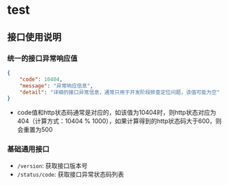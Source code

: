 # test



## 接口使用说明

### 统一的接口异常响应值

```json
{
    "code": 10404,
    "message": "异常响应信息",
    "detail": "详细的接口异常信息，通常只用于开发阶段排查定位问题，该值可能为空"
}
```

- code值和http状态码通常是对应的，如该值为10404时，则http状态对应为404（计算方式：10404 % 1000），如果计算得到的http状态码大于600，则会重置为500

### 基础通用接口

- `/version`: 获取接口版本号
- `/status/code`: 获取接口异常状态码列表
